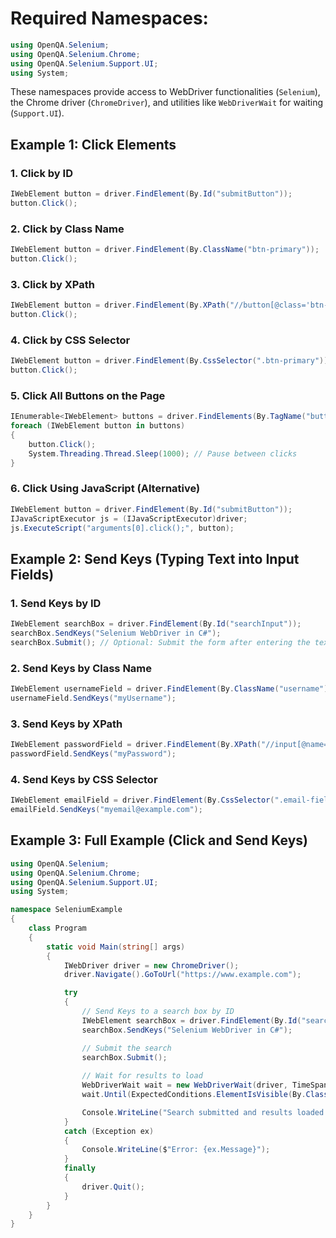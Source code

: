 # Required Namespaces:
```csharp
using OpenQA.Selenium;
using OpenQA.Selenium.Chrome;
using OpenQA.Selenium.Support.UI;
using System;
```

These namespaces provide access to WebDriver functionalities (`Selenium`), the Chrome driver (`ChromeDriver`), and utilities like `WebDriverWait` for waiting (`Support.UI`).

## Example 1: Click Elements

### 1. Click by ID
```csharp
IWebElement button = driver.FindElement(By.Id("submitButton"));
button.Click();
```

### 2. Click by Class Name
```csharp
IWebElement button = driver.FindElement(By.ClassName("btn-primary"));
button.Click();
```

### 3. Click by XPath
```csharp
IWebElement button = driver.FindElement(By.XPath("//button[@class='btn-primary']"));
button.Click();
```

### 4. Click by CSS Selector
```csharp
IWebElement button = driver.FindElement(By.CssSelector(".btn-primary"));
button.Click();
```

### 5. Click All Buttons on the Page
```csharp
IEnumerable<IWebElement> buttons = driver.FindElements(By.TagName("button"));
foreach (IWebElement button in buttons)
{
    button.Click();
    System.Threading.Thread.Sleep(1000); // Pause between clicks
}
```

### 6. Click Using JavaScript (Alternative)
```csharp
IWebElement button = driver.FindElement(By.Id("submitButton"));
IJavaScriptExecutor js = (IJavaScriptExecutor)driver;
js.ExecuteScript("arguments[0].click();", button);
```

## Example 2: Send Keys (Typing Text into Input Fields)

### 1. Send Keys by ID
```csharp
IWebElement searchBox = driver.FindElement(By.Id("searchInput"));
searchBox.SendKeys("Selenium WebDriver in C#");
searchBox.Submit(); // Optional: Submit the form after entering the text
```

### 2. Send Keys by Class Name
```csharp
IWebElement usernameField = driver.FindElement(By.ClassName("username"));
usernameField.SendKeys("myUsername");
```

### 3. Send Keys by XPath
```csharp
IWebElement passwordField = driver.FindElement(By.XPath("//input[@name='password']"));
passwordField.SendKeys("myPassword");
```

### 4. Send Keys by CSS Selector
```csharp
IWebElement emailField = driver.FindElement(By.CssSelector(".email-field"));
emailField.SendKeys("myemail@example.com");
```

## Example 3: Full Example (Click and Send Keys)

```csharp
using OpenQA.Selenium;
using OpenQA.Selenium.Chrome;
using OpenQA.Selenium.Support.UI;
using System;

namespace SeleniumExample
{
    class Program
    {
        static void Main(string[] args)
        {
            IWebDriver driver = new ChromeDriver();
            driver.Navigate().GoToUrl("https://www.example.com");

            try
            {
                // Send Keys to a search box by ID
                IWebElement searchBox = driver.FindElement(By.Id("searchInput"));
                searchBox.SendKeys("Selenium WebDriver in C#");

                // Submit the search
                searchBox.Submit();
                
                // Wait for results to load
                WebDriverWait wait = new WebDriverWait(driver, TimeSpan.FromSeconds(10));
                wait.Until(ExpectedConditions.ElementIsVisible(By.ClassName("search-results")));

                Console.WriteLine("Search submitted and results loaded.");
            }
            catch (Exception ex)
            {
                Console.WriteLine($"Error: {ex.Message}");
            }
            finally
            {
                driver.Quit();
            }
        }
    }
}
```
